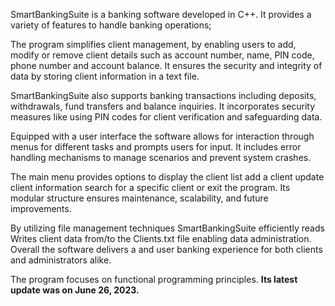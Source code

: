 SmartBankingSuite is a banking software developed in C++. It provides a variety of features to handle banking operations;

The program simplifies client management, by enabling users to add, modify or remove client details such as account number, name, PIN code, phone number and account balance. It ensures the security and integrity of data by storing client information in a text file.

SmartBankingSuite also supports banking transactions including deposits, withdrawals, fund transfers and balance inquiries. It incorporates security measures like using PIN codes for client verification and safeguarding data.

Equipped with a user interface the software allows for interaction through menus for different tasks and prompts users for input. It includes error handling mechanisms to manage scenarios and prevent system crashes.

The main menu provides options to display the client list add a client update client information search for a specific client or exit the program. Its modular structure ensures maintenance,
scalability,
and future improvements.

By utilizing file management techniques 
SmartBankingSuite efficiently reads
Writes client data from/to the Clients.txt file 
enabling data administration.
Overall 
the software delivers a 
and user banking experience
for both clients and administrators alike.

The program focuses on functional programming principles. **Its latest update was on June 26, 2023.**
